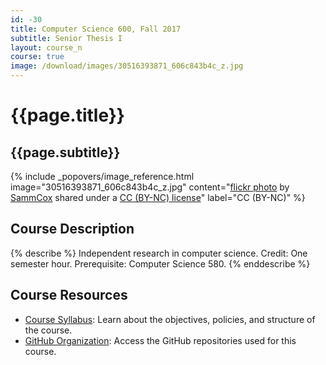 ```yaml
---
id: -30
title: Computer Science 600, Fall 2017
subtitle: Senior Thesis I
layout: course_n
course: true
image: /download/images/30516393871_606c843b4c_z.jpg
---
```


# {{page.title}}
## {{page.subtitle}}

<!-- Include header image -->
{% include _popovers/image_reference.html image="30516393871_606c843b4c_z.jpg" content="<a title='Orange and Blue' href='https://flickr.com/photos/sammcox/30516393871'>flickr photo</a> by <a href='https://flickr.com/people/sammcox'>SammCox</a> shared under a <a href='https://creativecommons.org/licenses/by-nc/2.0/'>CC (BY-NC) license</a>" label="CC (BY-NC)" %}

## Course Description

{% describe %}
Independent research in computer science. Credit: One semester hour. Prerequisite: Computer Science 580.
{% enddescribe %}

## Course Resources

<ul class="fa-ul">

<li><i class="fa-li fa fa-arrow-right"></i><a href="https://github.com/Allegheny-Computer-Science-600-F2017/cs600-F2017-syllabus/releases/download/cs600_Fall2017_syllabus-1.1.1/cs600Fall2017_syllabus.pdf"
class="major">Course Syllabus</a>: Learn about the objectives, policies, and structure of the course.

<li><i class="fa-li fa fa-arrow-right"></i><a href="https://github.com/Allegheny-Computer-Science-600-F2017/"
class="major">GitHub Organization</a>: Access the GitHub repositories used for this course.

</ul>
